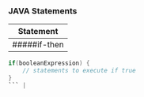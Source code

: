 ### JAVA Statements

| Statement |
| --- |
| #####if-then |
```java
if(booleanExpression) {
    // statements to execute if true
}
``` |
